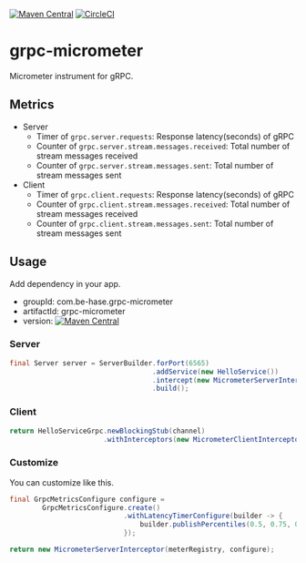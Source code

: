 [![Maven Central](https://img.shields.io/maven-central/v/com.be-hase.grpc-micrometer/grpc-micrometer.svg?label=Maven%20Central)](https://search.maven.org/search?q=g:%22com.be-hase.grpc-micrometer%22%20AND%20a:%22grpc-micrometer%22)
[![CircleCI](https://circleci.com/gh/be-hase/grpc-micrometer.svg?style=svg)](https://circleci.com/gh/be-hase/grpc-micrometer)

# grpc-micrometer

Micrometer instrument for gRPC.

## Metrics

- Server
  - Timer of `grpc.server.requests`: Response latency(seconds) of gRPC
  - Counter of `grpc.server.stream.messages.received`: Total number of stream messages received
  - Counter of `grpc.server.stream.messages.sent`: Total number of stream messages sent
- Client
  - Timer of `grpc.client.requests`: Response latency(seconds) of gRPC
  - Counter of `grpc.client.stream.messages.received`: Total number of stream messages received
  - Counter of `grpc.client.stream.messages.sent`: Total number of stream messages sent
    
## Usage

Add dependency in your app.

- groupId: com.be-hase.grpc-micrometer
- artifactId: grpc-micrometer
- version: [![Maven Central](https://img.shields.io/maven-central/v/com.be-hase.grpc-micrometer/grpc-micrometer.svg?label=Maven%20Central)](https://search.maven.org/search?q=g:%22com.be-hase.grpc-micrometer%22%20AND%20a:%22grpc-micrometer%22)

### Server

```java
final Server server = ServerBuilder.forPort(6565)
                                   .addService(new HelloService())
                                   .intercept(new MicrometerServerInterceptor(Metrics.globalRegistry))
                                   .build();
```

### Client

```java
return HelloServiceGrpc.newBlockingStub(channel)
                       .withInterceptors(new MicrometerClientInterceptor(Metrics.globalRegistry));

```

### Customize

You can customize like this.

```java
final GrpcMetricsConfigure configure =
        GrpcMetricsConfigure.create()
                            .withLatencyTimerConfigure(builder -> {
                                builder.publishPercentiles(0.5, 0.75, 0.95, 0.99);
                            });

return new MicrometerServerInterceptor(meterRegistry, configure);

```
